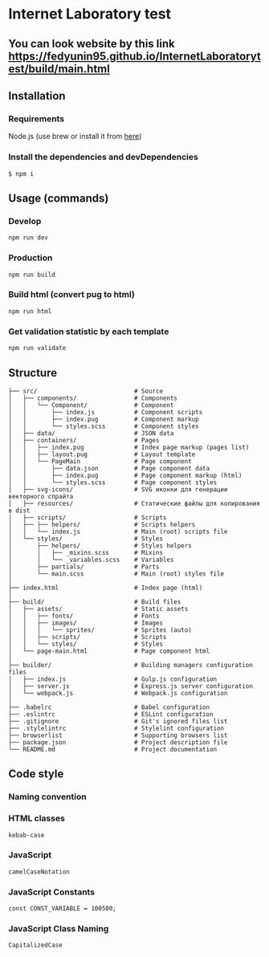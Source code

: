 # Internet Laboratory test

## You can look website by this link https://fedyunin95.github.io/InternetLaboratorytest/build/main.html

## Installation

### Requirements

Node.js (use brew or install it from [here](https://nodejs.org/))

### Install the dependencies and devDependencies
```
$ npm i
```


## Usage (commands)

### Develop
```
npm run dev
```

### Production
```
npm run build
```

### Build html (convert pug to html)
```
npm run html
```

### Get validation statistic by each template
```
npm run validate
```


## Structure
```
├── src/                           # Source
│   ├── components/                # Components
│   │   └── Component/             # Component
│   │       ├── index.js           # Component scripts
│   │       ├── index.pug          # Component markup
│   │       └── styles.scss        # Component styles
│   ├── data/                      # JSON data
│   ├── containers/                # Pages
│   │   ├── index.pug              # Index page markup (pages list)
│   │   ├── layout.pug             # Layout template
│   │   └── PageMain               # Page component
│   │       ├── data.json          # Page component data
│   │       ├── index.pug          # Page component markup (html)
│   │       └── styles.scss        # Page component styles
│   ├── svg-icons/                 # SVG иконки для генерации векторного спрайта
│   ├── resources/                 # Статические файлы для копирования в dist
│   ├── scripts/                   # Scripts
│   ├── ├── helpers/               # Scripts helpers
│   │   └── index.js               # Main (root) scripts file
│   └── styles/                    # Styles
│       ├── helpers/               # Styles helpers
│       │   ├── _mixins.scss       # Mixins
│       │   └── _variables.scss    # Variables
│       ├── partials/              # Parts
│       └── main.scss              # Main (root) styles file
│
├── index.html                     # Index page (html)
│
├── build/                         # Build files
│   ├── assets/                    # Static assets
│   │   ├── fonts/                 # Fonts
│   │   ├── images/                # Images
│   │   │   └── sprites/           # Sprites (auto)
│   │   ├── scripts/               # Scripts
│   │   └── styles/                # Styles
│   └── page-main.html             # Page component html
│
├── builder/                       # Building managers configuration files
│   ├── index.js                   # Gulp.js configuration
│   ├── server.js                  # Express.js server configuration
│   └── webpack.js                 # Webpack.js configuration
│
├── .babelrc                       # Babel configuration
├── .eslintrc                      # ESLint configuration
├── .gitignore                     # Git's ignored files list
├── .stylelintrc                   # Stylelint configuration
├── browserlist                    # Supporting browsers list
├── package.json                   # Project description file
└── README.md                      # Project documentation
```


## Code style

### Naming convention

### HTML classes
```
kebab-case
```

### JavaScript
```
camelCaseNotation
```

### JavaScript Constants
```
const CONST_VARIABLE = 100500;
```

### JavaScript Class Naming
```
CapitalizedCase
```
